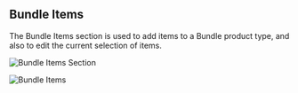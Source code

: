 Bundle Items
--

The Bundle Items section is used to add items to a Bundle product type, and also to edit the current selection of items.

![Bundle Items Section](https://docs.magento.com/m2/ce/user_guide/Resources/Images/product-bundle-items_thumb_0_0.png)
 
![Bundle Items](https://docs.magento.com/m2/ce/user_guide/Resources/Images/product-bundle-items-ball_thumb_0_0.png)